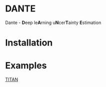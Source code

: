 # DANTE
Dante - **D**eep le**A**rning u**N**cer**T**ainty **E**stimation

# Installation

# Examples

[TITAN](examples/TITAN/TITAN_EXAMPLE.md)